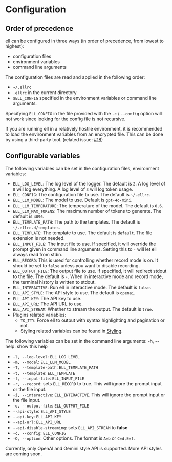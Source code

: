 # Configuration

## Order of precedence

ell can be configured in three ways (in order of precedence, from lowest to highest):

- configuration files
- environment variables
- command line arguments

The configuration files are read and applied in the following order:

- `~/.ellrc`
- `.ellrc` in the current directory
- `$ELL_CONFIG` specified in the environment variables or command line arguments.

Specifying `ELL_CONFIG` in the file provided with the `-c` / `--config` option will not work since looking for the config file is not recursive.

If you are running ell in a relatively hostile environment, it is recommended to load the environment variables from an encrypted file. This can be done by using a third-party tool. (related issue: [#18](https://github.com/simonmysun/ell/issues/18))

## Configurable variables

The following variables can be set in the configuration files, environment variables:

- `ELL_LOG_LEVEL`: The log level of the logger. The default is `2`. A log level of `0` will log everything. A log level of `3` will log token usage.
- `ELL_CONFIG`: The configuration file to use. The default is `~/.ellrc`.
- `ELL_LLM_MODEL`: The model to use. Default is `gpt-4o-mini`.
- `ELL_LLM_TEMPERATURE`: The temperature of the model. The default is `0.6`.
- `ELL_LLM_MAX_TOKENS`: The maximum number of tokens to generate. The default is `4096`.
- `ELL_TEMPLATE_PATH`: The path to the templates. The default is `~/.ellrc.d/templates`.
- `ELL_TEMPLATE`: The template to use. The default is `default`. The file extension is not needed.
- `ELL_INPUT_FILE`: The input file to use. If specified, it will override the prompt given in command line arguments. Setting this to `-` will let ell always read from stdin. 
- `ELL_RECORD`: This is used for controlling whether record mode is on. It should be set to `false` unless you want to disable recording.  
- `ELL_OUTPUT_FILE`: The output file to use. If specified, it will redirect stdout to the file. The default is `-`. When in interactive mode and record mode, the terminal history is written to stdout.
- `ELL_INTERACTIVE`: Run ell in interactive mode. The default is `false`.
- `ELL_API_STYLE`: The API style to use. The default is `openai`.
- `ELL_API_KEY`: The API key to use.
- `ELL_API_URL`: The API URL to use.
- `ELL_API_STREAM`: Whether to stream the output. The default is `true`.
- Plugins related variables:
  - `TO_TTY`: Force ell to output with syntax highlighting and pagination or not. 
  - Styling related variables can be found in [Styling](docs/Styling.md).

The following variables can be set in the command line arguments:
  -h, --help: show this help

- `-l, --log-level`: `ELL_LOG_LEVEL`
- `-m, --model`: `ELL_LLM_MODEL`
- `-T, --template-path`: `ELL_TEMPLATE_PATH`
- `-t, --template`: `ELL_TEMPLATE`
- `-f, --input-file`: `ELL_INPUT_FILE`
- `-r, --record`: sets `ELL_RECORD` to true. This will ignore the prompt input or the file input.
- `-i, --interactive`: `ELL_INTERACTIVE`.  This will ignore the prompt input or the file input.
- `-o, --output-file`: `ELL_OUTPUT_FILE`
- `--api-style`: `ELL_API_STYLE`
- `--api-key`: `ELL_API_KEY`
- `--api-url`: `ELL_API_URL`
- `--api-disable-streaming`: sets `ELL_API_STREAM` to **false**
- `-c, --config`: `ELL_CONFIG`
- `-O, --option`: Other options. The format is `A=b` or `C=d,E=f`.

Currently, only OpenAI and Gemini style API is supported. More API styles are coming soon.